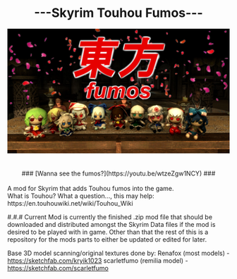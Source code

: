 
<div  align="center"><h1> ---Skyrim Touhou Fumos--- </h1></div>

<div  align="center">
<img  src="z images/skyrimtouhoufumos.jpeg"/>
</div>
<br/>
<br/>
<div  align="center">
### [Wanna see the fumos?](https://youtu.be/wtzeZgw1NCY) ###
</div>
<br/>
A mod for Skyrim that adds Touhou fumos into the game.
<br/>
What is Touhou? What a question..., this may help:
https://en.touhouwiki.net/wiki/Touhou_Wiki

#.#.# Current Mod is currently the finished .zip mod file that should be downloaded and distributed amongst the Skyrim Data files if the mod is desired to be played with in game. Other than that the rest of this is a repository for the mods parts to either be updated or edited for later.

Base 3D model scanning/original textures done by:
Renafox (most models) - https://sketchfab.com/kryik1023
scarletfumo (remilia model) - https://sketchfab.com/scarletfumo
